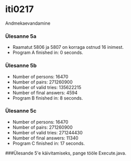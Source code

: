 # iti0217
Andmekaevandamine

### Ülesanne 5a
* Raamatut 5806 ja 5807 on korraga ostnud 16 inimest.
* Program A finished in: 0 seconds.

### Ülesanne 5b
* Number of persons: 16470
* Number of pairs: 271260900
* Number of valid tries: 135622215
* Number of final answers: 4594
* Program B finished in: 8 seconds.

### Ülesanne 5c
* Number of persons: 16470
* Number of pairs: 271260900
* Number of valid tries: 271244430
* Number of final answers: 11340
* Program C finished in: 17 seconds.

###Ülesande 5'e käivitamiseks, pange tööle Execute.java.
